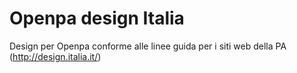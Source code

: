 # Openpa design Italia

Design per Openpa conforme alle linee guida per i siti web della PA (http://design.italia.it/)
